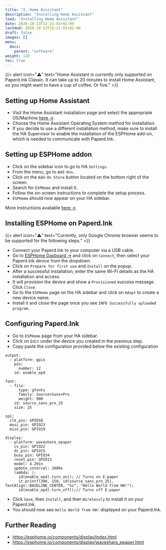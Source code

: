 ```yaml
---
title: "3. Home Assistant"
description: "Installing Home Assistant"
lead: "Installing Home Assistant"
date: 2020-10-13T15:21:01+02:00
lastmod: 2020-10-13T15:21:01+02:00
draft: false
images: []
menu:
  docs:
    parent: "software"
weight: 120
toc: true
---
```


{{< alert icon="⚠️" text="Home Assistant is currently only supported on Paperd.Ink Classic. It can take up to 20 minutes to install Home Assistant, so you might want to have a cup of coffee. Or five." >}}

## Setting up Home Assistant
- Visit the Home Assistant installation page and select the appropriate OS/Machine [here →](https://www.home-assistant.io/installation/).
- Choose the Home Assistant Operating System method for installation.
- If you decide to use a different installation method, make sure to install the HA Supervisor to enable the installation of the ESPHome add-on, which is needed to communicate with Paperd.Ink.

## Setting up ESPHome addon
- Click on the sidebar icon to go to HA `Settings`.
- From the menu, go to `Add-Ons`.
- Click on the `Add-On Store` button located on the bottom right of the screen.
- Search for `ESPHome` and install it.
- Follow the on-screen instructions to complete the setup process.
- `ESPHome` should now appear on your HA sidebar.

More instructions available [here →](https://www.home-assistant.io/integrations/esphome/)

## Installing ESPHome on Paperd.Ink
{{< alert icon="⚠️" text="Currently, only Google Chrome browser seems to be supported for the following steps." >}}

- Connect your Paperd.Ink to your computer via a USB cable.
- Go to [ESPHome Dasboard →](https://web.esphome.io/?dashboard_wizard) and click on `Connect`, then select your Paperd.Ink device from the dropdown.
- Click on `Prepare for first use` and `Install` on the popup.
- After a successful installation, enter the same Wi-Fi details as the HA installation and access.
- It will provision the device and show a `Provisioned` success message. Click `Close`.
- Go to the `ESPHome` page on the HA sidebar and click on `Adopt` to create a new device name.
- Install it and close the page once you see `INFO Successfully uploaded program`.


## Configuring Paperd.Ink
- Go to `ESPHome` page from your HA sidebar.
- Click on `Edit` under the device you created in the previous step.
- Copy paste the configuration provided below the existing configuration
```
output:
  - platform: gpio
    pin:
      number: 12
    id: enable_epd

font:
  - file:
      type: gfonts
      family: Source+Sans+Pro
      weight: 900
    id: source_sans_pro_25
    size: 25

spi:
  clk_pin: GPIO18
  mosi_pin: GPIO23
  miso_pin: GPIO19

display:
  - platform: waveshare_epaper
    cs_pin: GPIO22
    dc_pin: GPIO15
    busy_pin: GPIO34
    reset_pin: GPIO13
    model: 4.20in
    update_interval: 3600s
    lambda: |-
      id(enable_epd).turn_on(); // Turns on E-paper
      it.printf(200, 150, id(source_sans_pro_25), TextAlign::BASELINE_CENTER, "%s", "Hello World from HA!");
      id(enable_epd).turn_off();// Turns off E-paper
```
- Click `Save`, then `Install`, and then `Wirelessly` to install it on your Paperd.Ink.
- You should now see `Hello World from HA!` displayed on your Paperd.Ink.

## Further Reading
- https://esphome.io/components/display/index.html
- https://esphome.io/components/display/waveshare_epaper.html

